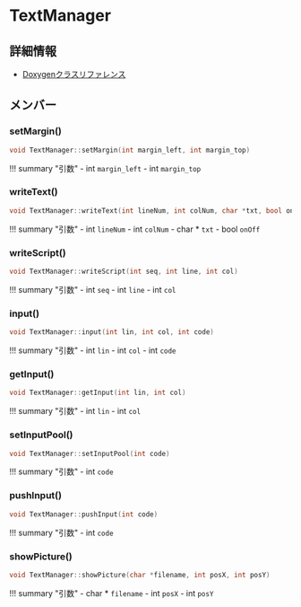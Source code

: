 # TextManager



## 詳細情報

- [Doxygenクラスリファレンス](https://lang-ship.com/reference/Arduino/latest/class_text_manager.html)

## メンバー

### setMargin()



```c
void TextManager::setMargin(int margin_left, int margin_top)
```

!!! summary "引数"
	- int `margin_left` 
	- int `margin_top` 



### writeText()



```c
void TextManager::writeText(int lineNum, int colNum, char *txt, bool onOff=true)
```

!!! summary "引数"
	- int `lineNum` 
	- int `colNum` 
	- char * `txt` 
	- bool `onOff` 



### writeScript()



```c
void TextManager::writeScript(int seq, int line, int col)
```

!!! summary "引数"
	- int `seq` 
	- int `line` 
	- int `col` 



### input()



```c
void TextManager::input(int lin, int col, int code)
```

!!! summary "引数"
	- int `lin` 
	- int `col` 
	- int `code` 



### getInput()



```c
void TextManager::getInput(int lin, int col)
```

!!! summary "引数"
	- int `lin` 
	- int `col` 



### setInputPool()



```c
void TextManager::setInputPool(int code)
```

!!! summary "引数"
	- int `code` 



### pushInput()



```c
void TextManager::pushInput(int code)
```

!!! summary "引数"
	- int `code` 



### showPicture()



```c
void TextManager::showPicture(char *filename, int posX, int posY)
```

!!! summary "引数"
	- char * `filename` 
	- int `posX` 
	- int `posY` 



